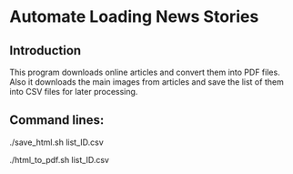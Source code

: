 # Automate Loading News Stories
## Introduction
This program downloads online articles and convert them into PDF files.
Also it downloads the main images from articles and save the list of them into CSV files for later processing.
## Command lines:
./save_html.sh list_ID.csv

./html_to_pdf.sh list_ID.csv
